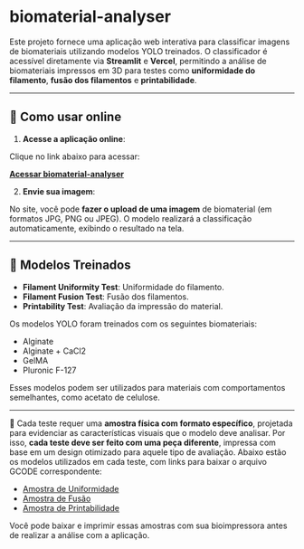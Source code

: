 # biomaterial-analyser

Este projeto fornece uma aplicação web interativa para classificar imagens de biomateriais utilizando modelos YOLO treinados. O classificador é acessível diretamente via **Streamlit** e **Vercel**, permitindo a análise de biomateriais impressos em 3D para testes como **uniformidade do filamento**, **fusão dos filamentos** e **printabilidade**.

---

## 🚀 Como usar online

1. **Acesse a aplicação online**:

Clique no link abaixo para acessar:

[**Acessar biomaterial-analyser**](https://biomaterial-classifier.streamlit.app/)

2. **Envie sua imagem**:

No site, você pode **fazer o upload de uma imagem** de biomaterial (em formatos JPG, PNG ou JPEG). O modelo realizará a classificação automaticamente, exibindo o resultado na tela.

---

## 🧠 Modelos Treinados

- **Filament Uniformity Test**: Uniformidade do filamento.
- **Filament Fusion Test**: Fusão dos filamentos.
- **Printability Test**: Avaliação da impressão do material.

Os modelos YOLO foram treinados com os seguintes biomateriais:

- Alginate
- Alginate + CaCl2
- GelMA
- Pluronic F-127

Esses modelos podem ser utilizados para materiais com comportamentos semelhantes, como acetato de celulose.

---

📐 Cada teste requer uma **amostra física com formato específico**, projetada para evidenciar as características visuais que o modelo deve analisar. Por isso, **cada teste deve ser feito com uma peça diferente**, impressa com base em um design otimizado para aquele tipo de avaliação. Abaixo estão os modelos utilizados em cada teste, com links para baixar o arquivo GCODE correspondente:

- [Amostra de Uniformidade](https://drive.google.com/your-uniformity-link) 
- [Amostra de Fusão](https://drive.google.com/your-fusion-link)
- [Amostra de Printabilidade](https://drive.google.com/your-printability-link)

Você pode baixar e imprimir essas amostras com sua bioimpressora antes de realizar a análise com a aplicação.



